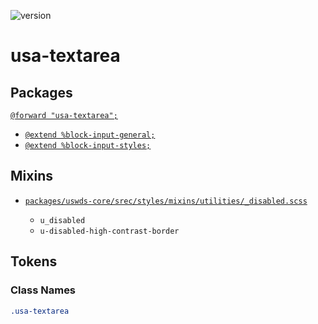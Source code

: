 ![version](https://img.shields.io/badge/version-3.3.0-4287f5.svg?style=flat)

# usa-textarea

## Packages

[`@forward "usa-textarea";`](https://github.com/uswds/uswds/tree/v3.3.0/packages/usa-textarea/)

- [`@extend %block-input-general;`](/placeholders/forms.md)
- [`@extend %block-input-styles;`](/placeholders/forms.md)

## Mixins

- [`packages/uswds-core/srec/styles/mixins/utilities/_disabled.scss`](https://github.com/uswds/uswds/tree/v3.3.0/packages/uswds-core/srec/styles/mixins/utilities/_disabled.scss)

  - `u_disabled`
  - `u-disabled-high-contrast-border`

## Tokens

### Class Names

```css
.usa-textarea
```